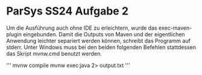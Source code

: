 # ParSys SS24 Aufgabe 2

Um die Ausführung auch ohne IDE zu erleichtern, wurde das exec-maven-plugin eingebunden.
Damit die Outputs von Maven und der eigentlichen Anwendung leichter separiert werden können, schreibt das Programm auf stderr.
Unter Windows muss bei den beiden folgenden Befehlen stattdessen das Skript mvnw.cmd benutzt werden.

'''
mvnw compile
mvnw exec:java 2> output.txt
'''
